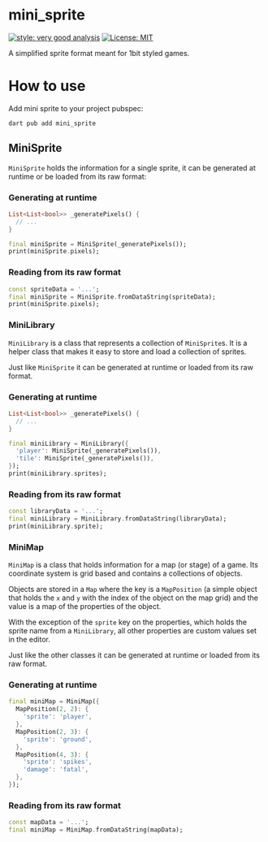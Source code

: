# mini_sprite

[![style: very good analysis][very_good_analysis_badge]][very_good_analysis_link]
[![License: MIT][license_badge]][license_link]

A simplified sprite format meant for 1bit styled games.

[license_badge]: https://img.shields.io/badge/license-MIT-blue.svg
[license_link]: https://opensource.org/licenses/MIT
[very_good_analysis_badge]: https://img.shields.io/badge/style-very_good_analysis-B22C89.svg
[very_good_analysis_link]: https://pub.dev/packages/very_good_analysis

# How to use

Add mini sprite to your project pubspec:

```
dart pub add mini_sprite
```

## MiniSprite

`MiniSprite` holds the information for a single sprite, it can be generated at runtime or be loaded
from its raw format:

### Generating at runtime

```dart
List<List<bool>> _generatePixels() {
  // ...
}

final miniSprite = MiniSprite(_generatePixels());
print(miniSprite.pixels);
```

### Reading from its raw format

```dart
const spriteData = '...';
final miniSprite = MiniSprite.fromDataString(spriteData);
print(miniSprite.pixels);
```

### MiniLibrary

`MiniLibrary` is a class that represents a collection of `MiniSprite`s. It is a helper class that
makes it easy to store and load a collection of sprites.

Just like `MiniSprite` it can be generated at runtime or loaded from its raw format.

### Generating at runtime

```dart
List<List<bool>> _generatePixels() {
  // ...
}

final miniLibrary = MiniLibrary({
  'player': MiniSprite(_generatePixels()),
  'tile': MiniSprite(_generatePixels()),
});
print(miniLibrary.sprites);
```

### Reading from its raw format

```dart
const libraryData = '...';
final miniLibrary = MiniLibrary.fromDataString(libraryData);
print(miniLibrary.sprite);
```

### MiniMap

`MiniMap` is a class that holds information for a map (or stage) of a game. Its coordinate system
is grid based and contains a collections of objects.

Objects are stored in a `Map` where the key is a `MapPosition` (a simple object that holds the
`x` and `y` with the index of the object on the map grid) and the value is a map of the
properties of the object.

With the exception of the `sprite` key on the properties, which holds the sprite name from a
`MiniLibrary`, all other properties are custom values set in the editor. 

Just like the other classes it can be generated at runtime or loaded from its raw format.

### Generating at runtime

```dart
final miniMap = MiniMap({
  MapPosition(2, 2): {
    'sprite': 'player',
  },
  MapPosition(2, 3): {
    'sprite': 'ground',
  },
  MapPosition(4, 3): {
    'sprite': 'spikes',
    'damage': 'fatal',
  },
});
```

### Reading from its raw format

```dart
const mapData = '...';
final miniMap = MiniMap.fromDataString(mapData);
```
